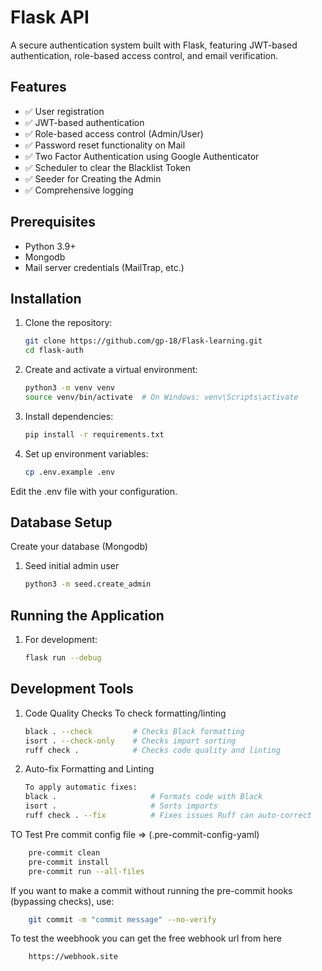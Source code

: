 # Flask API

A secure authentication system built with Flask, featuring JWT-based authentication, role-based access control, and email verification.

## Features

- ✅ User registration
- ✅ JWT-based authentication
- ✅ Role-based access control (Admin/User)
- ✅ Password reset functionality on Mail
- ✅ Two Factor Authentication using Google Authenticator 
- ✅ Scheduler to clear the Blacklist Token 
- ✅ Seeder for Creating the Admin
- ✅ Comprehensive logging

## Prerequisites

- Python 3.9+
- Mongodb
- Mail server credentials (MailTrap, etc.)

## Installation

1. Clone the repository:
   ```bash
   git clone https://github.com/gp-18/Flask-learning.git
   cd flask-auth

2. Create and activate a virtual environment:
    ```bash
    python3 -m venv venv
    source venv/bin/activate  # On Windows: venv\Scripts\activate

3. Install dependencies:
    ```bash
    pip install -r requirements.txt

4. Set up environment variables:
    ```bash
    cp .env.example .env

Edit the .env file with your configuration.

## Database Setup
Create your database (Mongodb)

1. Seed initial admin user 
    ```bash
    python3 -m seed.create_admin

## Running the Application

1. For development:
    ```bash
    flask run --debug

## Development Tools

1. Code Quality Checks
    To check formatting/linting 
    ```bash
    black . --check         # Checks Black formatting
    isort . --check-only    # Checks import sorting
    ruff check .            # Checks code quality and linting

2. Auto-fix Formatting and Linting
    ```bash
    To apply automatic fixes:
    black .                     # Formats code with Black
    isort .                     # Sorts imports
    ruff check . --fix          # Fixes issues Ruff can auto-correct

TO Test Pre commit config file => (.pre-commit-config-yaml)
```bash
    pre-commit clean
    pre-commit install
    pre-commit run --all-files
```

If you want to make a commit without running the pre-commit hooks (bypassing checks), use:
```bash
    git commit -m "commit message" --no-verify
```

To test the weebhook you can get the free webhook url from here 
```bash 
    https://webhook.site
```